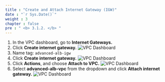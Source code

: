 ```yaml
---
title : "Create and Attach Internet Gateway (IGW)"
date : "`r Sys.Date()`"
weight : 3
chapter : false
pre : " <b> 3.1.2. </b> "
---
```

1. In the VPC dashboard, go to **Internet Gateways.**
2. Click **Create internet gateway.**
![VPC Dashboard](/images/3-VPCSetup/3.1-CreateVPC/3.1.2-CreateIGW/01-VPCDashboard.png)
3. Name tag: `advanced-alb-igw    `
4. Click **Create internet gateway.**
![VPC Dashboard](/images/3-VPCSetup/3.1-CreateVPC/3.1.2-CreateIGW/02-CreateIGW.png)
5. Click **Actions**, and choose **Attach to VPC.**
![VPC Dashboard](/images/3-VPCSetup/3.1-CreateVPC/3.1.2-CreateIGW/03-ActionIGW.png)
6. Select **advanced-alb-vpc** from the dropdown and click **Attach internet gateway.**
![VPC Dashboard](/images/3-VPCSetup/3.1-CreateVPC/3.1.2-CreateIGW/04-AttachIGWtoVPC.png)